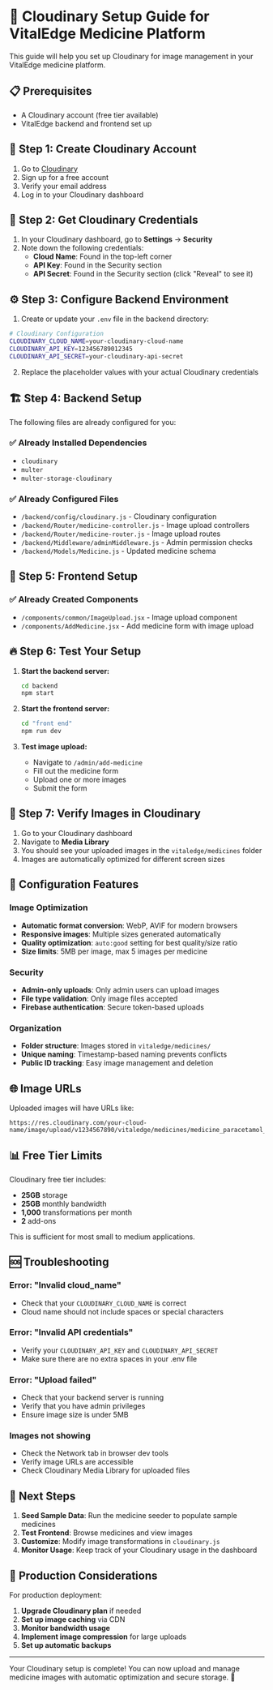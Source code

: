 # 🎯 Cloudinary Setup Guide for VitalEdge Medicine Platform

This guide will help you set up Cloudinary for image management in your VitalEdge medicine platform.

## 📋 Prerequisites

- A Cloudinary account (free tier available)
- VitalEdge backend and frontend set up

## 🚀 Step 1: Create Cloudinary Account

1. Go to [Cloudinary](https://cloudinary.com/users/register/free)
2. Sign up for a free account
3. Verify your email address
4. Log in to your Cloudinary dashboard

## 🔑 Step 2: Get Cloudinary Credentials

1. In your Cloudinary dashboard, go to **Settings** → **Security**
2. Note down the following credentials:
   - **Cloud Name**: Found in the top-left corner
   - **API Key**: Found in the Security section
   - **API Secret**: Found in the Security section (click "Reveal" to see it)

## ⚙️ Step 3: Configure Backend Environment

1. Create or update your `.env` file in the backend directory:

```bash
# Cloudinary Configuration
CLOUDINARY_CLOUD_NAME=your-cloudinary-cloud-name
CLOUDINARY_API_KEY=123456789012345
CLOUDINARY_API_SECRET=your-cloudinary-api-secret
```

2. Replace the placeholder values with your actual Cloudinary credentials

## 🏗️ Step 4: Backend Setup

The following files are already configured for you:

### ✅ Already Installed Dependencies
- `cloudinary`
- `multer`
- `multer-storage-cloudinary`

### ✅ Already Configured Files
- `/backend/config/cloudinary.js` - Cloudinary configuration
- `/backend/Router/medicine-controller.js` - Image upload controllers
- `/backend/Router/medicine-router.js` - Image upload routes
- `/backend/Middleware/adminMiddleware.js` - Admin permission checks
- `/backend/Models/Medicine.js` - Updated medicine schema

## 🎨 Step 5: Frontend Setup

### ✅ Already Created Components
- `/components/common/ImageUpload.jsx` - Image upload component
- `/components/AddMedicine.jsx` - Add medicine form with image upload

## 🔥 Step 6: Test Your Setup

1. **Start the backend server:**
   ```bash
   cd backend
   npm start
   ```

2. **Start the frontend server:**
   ```bash
   cd "front end"
   npm run dev
   ```

3. **Test image upload:**
   - Navigate to `/admin/add-medicine`
   - Fill out the medicine form
   - Upload one or more images
   - Submit the form

## 📱 Step 7: Verify Images in Cloudinary

1. Go to your Cloudinary dashboard
2. Navigate to **Media Library**
3. You should see your uploaded images in the `vitaledge/medicines` folder
4. Images are automatically optimized for different screen sizes

## 🔧 Configuration Features

### Image Optimization
- **Automatic format conversion**: WebP, AVIF for modern browsers
- **Responsive images**: Multiple sizes generated automatically
- **Quality optimization**: `auto:good` setting for best quality/size ratio
- **Size limits**: 5MB per image, max 5 images per medicine

### Security
- **Admin-only uploads**: Only admin users can upload images
- **File type validation**: Only image files accepted
- **Firebase authentication**: Secure token-based uploads

### Organization
- **Folder structure**: Images stored in `vitaledge/medicines/`
- **Unique naming**: Timestamp-based naming prevents conflicts
- **Public ID tracking**: Easy image management and deletion

## 🌐 Image URLs

Uploaded images will have URLs like:
```
https://res.cloudinary.com/your-cloud-name/image/upload/v1234567890/vitaledge/medicines/medicine_paracetamol_1234567890.jpg
```

## 📊 Free Tier Limits

Cloudinary free tier includes:
- **25GB** storage
- **25GB** monthly bandwidth
- **1,000** transformations per month
- **2** add-ons

This is sufficient for most small to medium applications.

## 🆘 Troubleshooting

### Error: "Invalid cloud_name"
- Check that your `CLOUDINARY_CLOUD_NAME` is correct
- Cloud name should not include spaces or special characters

### Error: "Invalid API credentials"
- Verify your `CLOUDINARY_API_KEY` and `CLOUDINARY_API_SECRET`
- Make sure there are no extra spaces in your .env file

### Error: "Upload failed"
- Check that your backend server is running
- Verify that you have admin privileges
- Ensure image size is under 5MB

### Images not showing
- Check the Network tab in browser dev tools
- Verify image URLs are accessible
- Check Cloudinary Media Library for uploaded files

## 🔄 Next Steps

1. **Seed Sample Data**: Run the medicine seeder to populate sample medicines
2. **Test Frontend**: Browse medicines and view images
3. **Customize**: Modify image transformations in `cloudinary.js`
4. **Monitor Usage**: Keep track of your Cloudinary usage in the dashboard

## 🎯 Production Considerations

For production deployment:
1. **Upgrade Cloudinary plan** if needed
2. **Set up image caching** via CDN
3. **Monitor bandwidth usage**
4. **Implement image compression** for large uploads
5. **Set up automatic backups**

---

Your Cloudinary setup is complete! You can now upload and manage medicine images with automatic optimization and secure storage. 🎉
